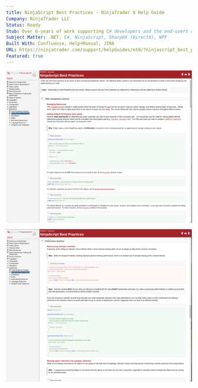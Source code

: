 ```yaml
---
title: NinjaScript Best Practices - NinjaTrader 8 Help Guide
Company: NinjaTrader LLC
Status: Ready
Stub: Over 6-years of work supporting C# developers and the end-users of custom scripts, I accumulated quite a bit of tribal knowledge that was not always clear to end-users how to implement custom scripts to ensure the best performance and maintenance for their users. One of my last assignments for NinjaTrader was compiling a list of common scenarios, gotchas, and workarounds to help optimize the code that was distributed through the ecosystem.
Subject Matter: .NET, C#, NinjaScript, SharpDX (DirectX), WPF
Built With: Confluence, Help+Manual, JIRA
URL: https://ninjatrader.com/support/helpGuides/nt8/?ninjascript_best_practices.htm
Featured: true
---
```


![alt text](./img/best.png)

![alt text](./img/best1.png)